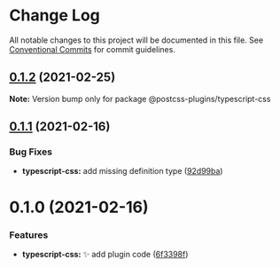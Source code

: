 # Change Log

All notable changes to this project will be documented in this file.
See [Conventional Commits](https://conventionalcommits.org) for commit guidelines.

## [0.1.2](https://github.com/ezavile/postcss-plugins/compare/@postcss-plugins/typescript-css@0.1.1...@postcss-plugins/typescript-css@0.1.2) (2021-02-25)

**Note:** Version bump only for package @postcss-plugins/typescript-css





## [0.1.1](https://github.com/ezavile/postcss-plugins/compare/@postcss-plugins/typescript-css@0.1.0...@postcss-plugins/typescript-css@0.1.1) (2021-02-16)


### Bug Fixes

* **typescript-css:** add missing definition type ([92d99ba](https://github.com/ezavile/postcss-plugins/commit/92d99bad2c7c4519202b6aee3af0c36f4f61d65e))





# 0.1.0 (2021-02-16)


### Features

* **typescript-css:** :sparkles: add plugin code ([6f3398f](https://github.com/ezavile/postcss-plugins/commit/6f3398f1b5a1786993a358f4e8c5884cdfdbbb54))
